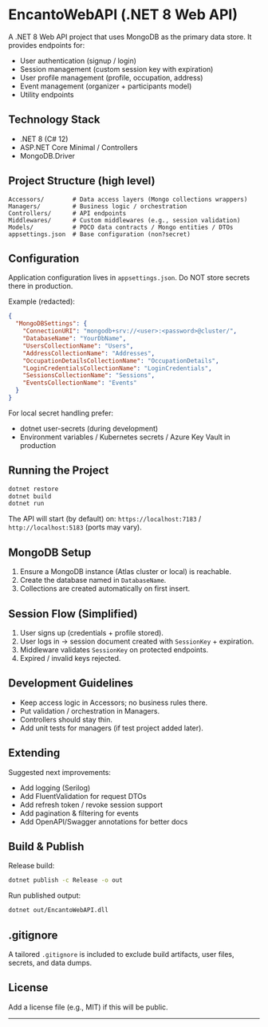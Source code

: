 # EncantoWebAPI (.NET 8 Web API)

A .NET 8 Web API project that uses MongoDB as the primary data store. It provides endpoints for:

- User authentication (signup / login)
- Session management (custom session key with expiration)
- User profile management (profile, occupation, address)
- Event management (organizer + participants model)
- Utility endpoints

## Technology Stack

- .NET 8 (C# 12)
- ASP.NET Core Minimal / Controllers
- MongoDB.Driver

## Project Structure (high level)

```
Accessors/        # Data access layers (Mongo collections wrappers)
Managers/         # Business logic / orchestration
Controllers/      # API endpoints
Middlewares/      # Custom middlewares (e.g., session validation)
Models/           # POCO data contracts / Mongo entities / DTOs
appsettings.json  # Base configuration (non?secret)
```

## Configuration

Application configuration lives in `appsettings.json`. Do NOT store secrets there in production.

Example (redacted):
```json
{
  "MongoDBSettings": {
    "ConnectionURI": "mongodb+srv://<user>:<password>@cluster/",
    "DatabaseName": "YourDbName",
    "UsersCollectionName": "Users",
    "AddressCollectionName": "Addresses",
    "OccupationDetailsCollectionName": "OccupationDetails",
    "LoginCredentialsCollectionName": "LoginCredentials",
    "SessionsCollectionName": "Sessions",
    "EventsCollectionName": "Events"
  }
}
```

For local secret handling prefer:
- dotnet user-secrets (during development)
- Environment variables / Kubernetes secrets / Azure Key Vault in production

## Running the Project

```bash
dotnet restore
dotnet build
dotnet run
```
The API will start (by default) on: `https://localhost:7183` / `http://localhost:5183` (ports may vary).

## MongoDB Setup

1. Ensure a MongoDB instance (Atlas cluster or local) is reachable.
2. Create the database named in `DatabaseName`.
3. Collections are created automatically on first insert.

## Session Flow (Simplified)

1. User signs up (credentials + profile stored).
2. User logs in -> session document created with `SessionKey` + expiration.
3. Middleware validates `SessionKey` on protected endpoints.
4. Expired / invalid keys rejected.

## Development Guidelines

- Keep access logic in Accessors; no business rules there.
- Put validation / orchestration in Managers.
- Controllers should stay thin.
- Add unit tests for managers (if test project added later).

## Extending

Suggested next improvements:
- Add logging (Serilog)
- Add FluentValidation for request DTOs
- Add refresh token / revoke session support
- Add pagination & filtering for events
- Add OpenAPI/Swagger annotations for better docs

## Build & Publish

Release build:
```bash
dotnet publish -c Release -o out
```
Run published output:
```bash
dotnet out/EncantoWebAPI.dll
```

## .gitignore

A tailored `.gitignore` is included to exclude build artifacts, user files, secrets, and data dumps.

## License

Add a license file (e.g., MIT) if this will be public.

---

